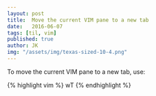 ```yaml
---
layout: post
title:  Move the current VIM pane to a new tab
date:   2016-06-07
tags: [til, vim]
published: true
author: JK
img: "/assets/img/texas-sized-10-4.png"
---
```


To move the current VIM pane to a new tab, use:

{% highlight vim %}
<Ctrl>wT
{% endhighlight %}
